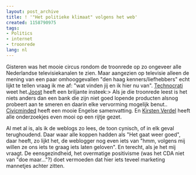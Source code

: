 ```yaml
---
layout: post_archive
title: ! '"Het politieke klimaat" volgens het web'
created: 1158790975
tags:
- Politics
- internet
- troonrede
lang: nl
---
```

Gisteren was het mooie circus rondom de troonrede op zo ongeveer alle Nederlandse televisiekanalen te zien. Maar aangezien op televisie alleen de mening van een paar omhooggevallen "den haag kenners/liefhebbers" echt lijkt te tellen vraag ik me af: "wat vinden jij en ik hier nu van". [Technocrati](http://www.technorati.com/search/Troonrede) weet het.[Joost](http://joostdevries.hyves.be/index.php?l3=bl&l4=it&blogitem_id=644666&blogitem_secret=744c) heeft een briljante insteek:> Als je die troonrede leest is het niets anders dan een bank die zijn niet goed lopende producten alsnog probeert aan te smeren en daarin elke vervorming mogelijk benut.. [Civicminded](http://civicminded.corante.com/archives/2006/09/help_is_on_the_way_for_the_dut.php) heeft een mooie Engelse samenvatting. En [Kirsten Verdel](http://blogger.xs4all.nl/locuta/archive/2006/09/20/124214.aspx) heeft alle onderzoekjes even mooi op een rijtje gezet.

Al met al is, als ik de weblogs zo lees, de toon cynisch, of in elk geval terughoudend. Daar waar alle koppen hadden als "Het gaat weer goed", daar heeft, zo lijkt het, de weblogger nog even iets van "hmm, volgens mij willen ze ons iets te graag iets laten geloven". En terecht, als je het mij vraagt. De eensgezindheid, het overmatige positivisme (was het CDA niet van "doe maar..."?) doet vermoeden dat hier iets teveel marketing mannetjes achter zitten. 
